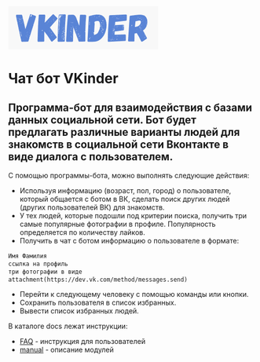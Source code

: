 ![alt-текст](/docs/img/logo.png)
# Чат бот VKinder

## Программа-бот для взаимодействия с базами данных социальной сети. Бот будет предлагать различные варианты людей для знакомств в социальной сети Вконтакте в виде диалога с пользователем.

С помощью программы-бота, можно выполнять следующие действия:
* Используя информацию (возраст, пол, город) о пользователе, который общается с ботом в ВК, сделать поиск других людей (других пользователей ВК) для знакомств.
* У тех людей, которые подошли под критерии поиска, получить три самые популярные фотографии в профиле. Популярность определяется по количеству лайков.
* Получить в чат с ботом информацию о пользователе в формате:
```
Имя Фамилия
ссылка на профиль
три фотографии в виде attachment(https://dev.vk.com/method/messages.send)
```
* Перейти к следующему человеку с помощью команды или кнопки.
* Сохранить пользователя в список избранных.
* Вывести список избранных людей.

В каталоге docs лежат инструкции:
* [FAQ](/docs/FAQ.md) - инструкция для пользователей
* [manual](/docs/manual.md) - описание модулей
